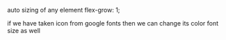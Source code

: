 auto sizing of any element 
 flex-grow: 1;

 if we have taken icon from google fonts then we can change its color font size as well 